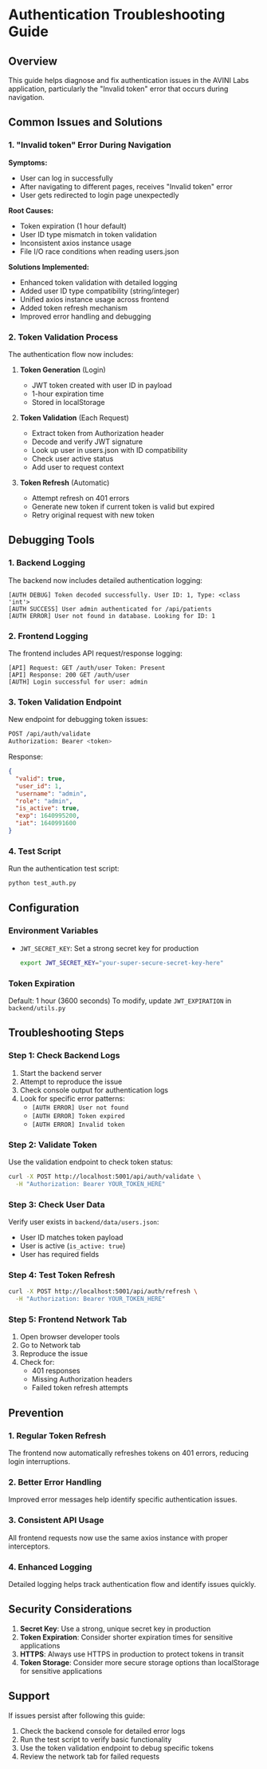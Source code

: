 # Authentication Troubleshooting Guide

## Overview
This guide helps diagnose and fix authentication issues in the AVINI Labs application, particularly the "Invalid token" error that occurs during navigation.

## Common Issues and Solutions

### 1. "Invalid token" Error During Navigation

**Symptoms:**
- User can log in successfully
- After navigating to different pages, receives "Invalid token" error
- User gets redirected to login page unexpectedly

**Root Causes:**
- Token expiration (1 hour default)
- User ID type mismatch in token validation
- Inconsistent axios instance usage
- File I/O race conditions when reading users.json

**Solutions Implemented:**
- Enhanced token validation with detailed logging
- Added user ID type compatibility (string/integer)
- Unified axios instance usage across frontend
- Added token refresh mechanism
- Improved error handling and debugging

### 2. Token Validation Process

The authentication flow now includes:

1. **Token Generation** (Login)
   - JWT token created with user ID in payload
   - 1-hour expiration time
   - Stored in localStorage

2. **Token Validation** (Each Request)
   - Extract token from Authorization header
   - Decode and verify JWT signature
   - Look up user in users.json with ID compatibility
   - Check user active status
   - Add user to request context

3. **Token Refresh** (Automatic)
   - Attempt refresh on 401 errors
   - Generate new token if current token is valid but expired
   - Retry original request with new token

## Debugging Tools

### 1. Backend Logging
The backend now includes detailed authentication logging:
```
[AUTH DEBUG] Token decoded successfully. User ID: 1, Type: <class 'int'>
[AUTH SUCCESS] User admin authenticated for /api/patients
[AUTH ERROR] User not found in database. Looking for ID: 1
```

### 2. Frontend Logging
The frontend includes API request/response logging:
```
[API] Request: GET /auth/user Token: Present
[API] Response: 200 GET /auth/user
[AUTH] Login successful for user: admin
```

### 3. Token Validation Endpoint
New endpoint for debugging token issues:
```bash
POST /api/auth/validate
Authorization: Bearer <token>
```

Response:
```json
{
  "valid": true,
  "user_id": 1,
  "username": "admin",
  "role": "admin",
  "is_active": true,
  "exp": 1640995200,
  "iat": 1640991600
}
```

### 4. Test Script
Run the authentication test script:
```bash
python test_auth.py
```

## Configuration

### Environment Variables
- `JWT_SECRET_KEY`: Set a strong secret key for production
  ```bash
  export JWT_SECRET_KEY="your-super-secure-secret-key-here"
  ```

### Token Expiration
Default: 1 hour (3600 seconds)
To modify, update `JWT_EXPIRATION` in `backend/utils.py`

## Troubleshooting Steps

### Step 1: Check Backend Logs
1. Start the backend server
2. Attempt to reproduce the issue
3. Check console output for authentication logs
4. Look for specific error patterns:
   - `[AUTH ERROR] User not found`
   - `[AUTH ERROR] Token expired`
   - `[AUTH ERROR] Invalid token`

### Step 2: Validate Token
Use the validation endpoint to check token status:
```bash
curl -X POST http://localhost:5001/api/auth/validate \
  -H "Authorization: Bearer YOUR_TOKEN_HERE"
```

### Step 3: Check User Data
Verify user exists in `backend/data/users.json`:
- User ID matches token payload
- User is active (`is_active: true`)
- User has required fields

### Step 4: Test Token Refresh
```bash
curl -X POST http://localhost:5001/api/auth/refresh \
  -H "Authorization: Bearer YOUR_TOKEN_HERE"
```

### Step 5: Frontend Network Tab
1. Open browser developer tools
2. Go to Network tab
3. Reproduce the issue
4. Check for:
   - 401 responses
   - Missing Authorization headers
   - Failed token refresh attempts

## Prevention

### 1. Regular Token Refresh
The frontend now automatically refreshes tokens on 401 errors, reducing login interruptions.

### 2. Better Error Handling
Improved error messages help identify specific authentication issues.

### 3. Consistent API Usage
All frontend requests now use the same axios instance with proper interceptors.

### 4. Enhanced Logging
Detailed logging helps track authentication flow and identify issues quickly.

## Security Considerations

1. **Secret Key**: Use a strong, unique secret key in production
2. **Token Expiration**: Consider shorter expiration times for sensitive applications
3. **HTTPS**: Always use HTTPS in production to protect tokens in transit
4. **Token Storage**: Consider more secure storage options than localStorage for sensitive applications

## Support

If issues persist after following this guide:
1. Check the backend console for detailed error logs
2. Run the test script to verify basic functionality
3. Use the token validation endpoint to debug specific tokens
4. Review the network tab for failed requests
